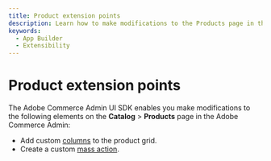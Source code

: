 ```yaml
---
title: Product extension points 
description: Learn how to make modifications to the Products page in the Adobe Commerce Admin.
keywords:
  - App Builder
  - Extensibility
---
```


# Product extension points

The Adobe Commerce Admin UI SDK enables you make modifications to the following elements on the **Catalog** > **Products** page in the Adobe Commerce Admin:

* Add custom [columns](grid-columns.md) to the product grid.
* Create a custom [mass action](mass-action.md).
